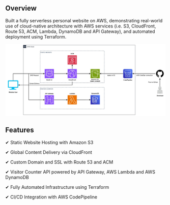 ## Overview
Built a fully serverless personal website on AWS, demonstrating real-world use of cloud-native architecture with AWS services (i.e. S3, CloudFront, Route 53, ACM, Lambda, DynamoDB and API Gateway),  and automated deployment using Terraform.

![View the architecture diagram](https://github.com/Thomas-K-John/thomaskjohn-infra/blob/main/architecture.jpg)

## Features
✔  Static Website Hosting with Amazon S3

✔  Global Content Delivery via CloudFront

✔  Custom Domain and SSL with Route 53 and ACM

✔  Visitor Counter API powered by API Gateway, AWS Lambda and AWS DynamoDB

✔  Fully Automated Infrastructure using Terraform

✔  CI/CD Integration with AWS CodePipeline
